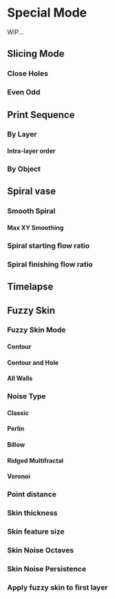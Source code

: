 # Special Mode

WIP...

## Slicing Mode

### Close Holes

### Even Odd

## Print Sequence

### By Layer

#### Intra-layer order

### By Object

## Spiral vase

### Smooth Spiral

#### Max XY Smoothing

### Spiral starting flow ratio

### Spiral finishing flow ratio

## Timelapse

## Fuzzy Skin

### Fuzzy Skin Mode

#### Contour

#### Contour and Hole

#### All Walls

### Noise Type

#### Classic

#### Perlin

#### Billow

#### Ridged Multifractal

#### Voronoi

### Point distance

### Skin thickness

### Skin feature size

### Skin Noise Octaves

### Skin Noise Persistence

### Apply fuzzy skin to first layer
